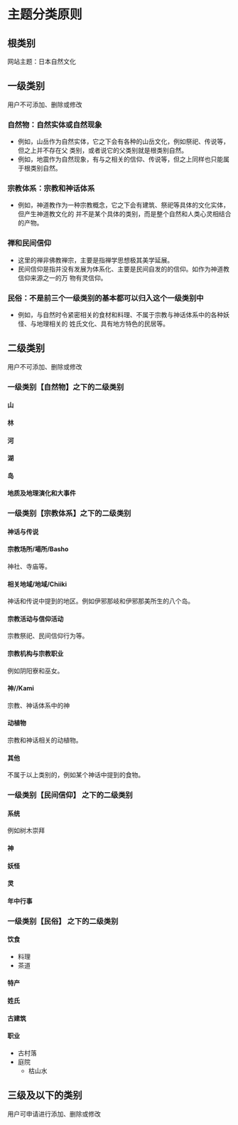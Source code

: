 # 主题分类原则


## 根类别
网站主题：日本自然文化



## 一级类别
用户不可添加、删除或修改

### 自然物：自然实体或自然现象
* 例如，山岳作为自然实体，它之下会有各种的山岳文化，例如祭祀、传说等，但之上并不存在父
类别，或者说它的父类别就是根类别自然。
* 例如，地震作为自然现象，有与之相关的信仰、传说等，但之上同样也只能属于根类别自然。

### 宗教体系：宗教和神话体系
* 例如，神道教作为一种宗教概念，它之下会有建筑、祭祀等具体的文化实体，但产生神道教文化的
并不是某个具体的类别，而是整个自然和人类心灵相结合的产物。

### 禅和民间信仰
* 这里的禅非佛教禅宗，主要是指禅学思想极其美学延展。
* 民间信仰是指并没有发展为体系化、主要是民间自发的的信仰。如作为神道教信仰来源之一的万
物有灵信仰。

### 民俗：不是前三个一级类别的基本都可以归入这个一级类别中
* 例如，与自然时令紧密相关的食材和料理、不属于宗教与神话体系中的各种妖怪、与地理相关的
姓氏文化、具有地方特色的民居等。



## 二级类别
用户不可添加、删除或修改

### 一级类别【自然物】之下的二级类别
#### 山
#### 林
#### 河
#### 湖
#### 岛
#### 地质及地理演化和大事件

### 一级类别【宗教体系】之下的二级类别
#### 神话与传说

#### 宗教场所/場所/Basho
神社、寺庙等。

#### 相关地域/地域/Chiiki
神话和传说中提到的地区。例如伊邪那岐和伊邪那美所生的八个岛。

#### 宗教活动与信仰活动
宗教祭祀、民间信仰行为等。

#### 宗教机构与宗教职业
例如阴阳寮和巫女。

#### 神//Kami
宗教、神话体系中的神

#### 动植物
宗教和神话相关的动植物。

#### 其他
不属于以上类别的，例如某个神话中提到的食物。


### 一级类别【民间信仰】 之下的二级类别
#### 系统
例如树木崇拜

#### 神

#### 妖怪

#### 灵

#### 年中行事


### 一级类别【民俗】 之下的二级类别
#### 饮食
* 料理
* 茶道
#### 特产
#### 姓氏
#### 古建筑
#### 职业
* 古村落
* 庭院
    * 枯山水



## 三级及以下的类别
用户可申请进行添加、删除或修改
